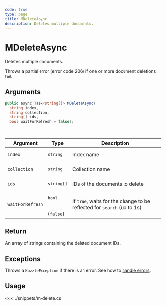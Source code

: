```yaml
---
code: true
type: page
title: MDeleteAsync
description: Deletes multiple documents.
---
```


# MDeleteAsync

Deletes multiple documents.

Throws a partial error (error code 206) if one or more document deletions fail.

## Arguments

```csharp
public async Task<string[]> MDeleteAsync(
  string index, 
  string collection, 
  string[] ids, 
  bool waitForRefresh = false);

```

<br/>

| Argument     | Type                                      | Description                    |
| ------------ | ----------------------------------------- | ------------------------------ |
| `index`      | <pre>string</pre>             | Index name                     |
| `collection` | <pre>string</pre>             | Collection name                |
| `ids`        | <pre>string[]</pre> | IDs of the documents to delete |
| `waitForRefresh`   | <pre>bool</pre><br/>(`false`)       | If `true`, waits for the change to be reflected for `search` (up to 1s)           |

## Return

An array of strings containing the deleted document IDs.

## Exceptions

Throws a `KuzzleException` if there is an error. See how to [handle errors](/sdk/csharp/2/essentials/error-handling).

## Usage

<<< ./snippets/m-delete.cs
